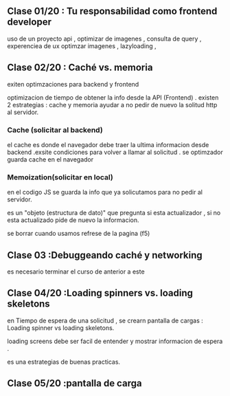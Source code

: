 ## Clase 01/20 : Tu responsabilidad como frontend developer

uso de un proyecto api , optimizar de imagenes , consulta de query , experenciea de ux
optimzar imagenes , lazyloading ,

## Clase 02/20 : Caché vs. memoria

exiten optimzaciones para backend y frontend

optimizacion de tiempo de obtener la info desde la API (Frontend) .
existen 2 estrategias : cache y memoria
ayudar a no pedir de nuevo la solitud http al servidor.

### Cache (solicitar al backend)

el cache es donde el navegador debe traer la ultima informacion desde backend .exsite condiciones para volver a llamar al solicitud .
se optimzador guarda cache en el navegador

### Memoization(solicitar en local)

en el codigo JS se guarda la info que ya solicutamos para no pedir al servidor.

es un "objeto (estructura de dato)" que pregunta si esta actualizador , si no esta actualizado pide de nuevo la informacion.

se borrar cuando usamos refrese de la pagina (f5)

## Clase 03 :Debuggeando caché y networking

es necesario terminar el curso de anterior a este

## Clase 04/20 :Loading spinners vs. loading skeletons

en Tiempo de espera de una solicitud , se crearn pantalla de cargas : Loading spinner vs loading skeletons.

loading screens debe ser facil de entender y mostrar informacion de espera .

es una estrategias de buenas practicas.

## Clase 05/20 :pantalla de carga
